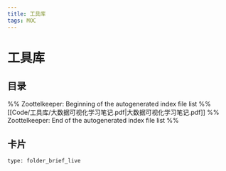 ```yaml
---
title: 工具库
tags: MOC
---
```

# 工具库

## 目录



%% Zoottelkeeper: Beginning of the autogenerated index file list  %%
 [[Code/工具库/大数据可视化学习笔记.pdf|大数据可视化学习笔记.pdf]]
%% Zoottelkeeper: End of the autogenerated index file list  %%












## 卡片

```ccard
type: folder_brief_live
```



















